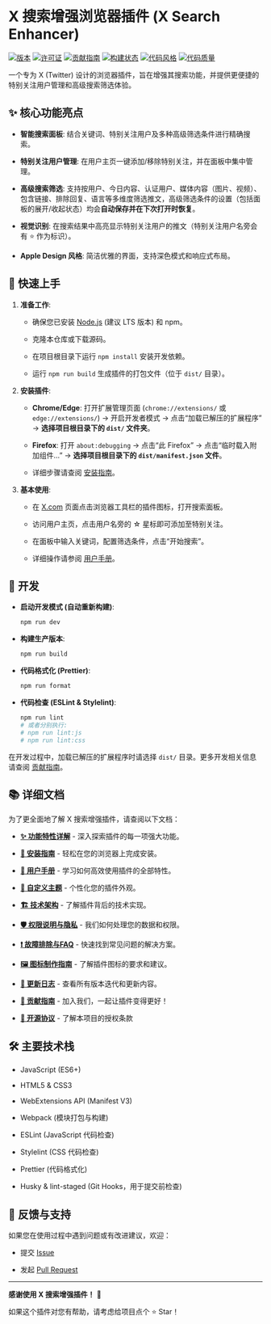 # X 搜索增强浏览器插件 (X Search Enhancer)

[![版本](https://img.shields.io/badge/version-1.3.0-blue)](docs/CHANGELOG.md)
[![许可证](https://img.shields.io/badge/license-GPL--3.0-green)](LICENSE.md)
[![贡献指南](https://img.shields.io/badge/PRs-welcome-brightgreen.svg)](docs/CONTRIBUTING_GUIDE.md)
[![构建状态](https://img.shields.io/badge/build-passing-brightgreen)](#)
[![代码风格](https://img.shields.io/badge/code%20style-prettier-ff69b4.svg)](https://prettier.io)
[![代码质量](https://img.shields.io/badge/linted%20with-eslint%20&%20stylelint-blueviolet.svg)](#)

一个专为 X (Twitter) 设计的浏览器插件，旨在增强其搜索功能，并提供更便捷的特别关注用户管理和高级搜索筛选体验。

## ✨ 核心功能亮点

- **智能搜索面板**: 结合关键词、特别关注用户及多种高级筛选条件进行精确搜索。

- **特别关注用户管理**: 在用户主页一键添加/移除特别关注，并在面板中集中管理。

- **高级搜索筛选**: 支持按用户、今日内容、认证用户、媒体内容（图片、视频）、包含链接、排除回复、语言等多维度筛选推文，高级筛选条件的设置（包括面板的展开/收起状态）均会**自动保存并在下次打开时恢复**。

- **视觉识别**: 在搜索结果中高亮显示特别关注用户的推文（特别关注用户名旁会有 ⭐️ 作为标识）。

- **Apple Design 风格**: 简洁优雅的界面，支持深色模式和响应式布局。

## 🚀 快速上手

1.  **准备工作**:

    - 确保您已安装 [Node.js](https://nodejs.org/) (建议 LTS 版本) 和 npm。

    - 克隆本仓库或下载源码。

    - 在项目根目录下运行 `npm install` 安装开发依赖。

    - 运行 `npm run build` 生成插件的打包文件（位于 `dist/` 目录）。

2.  **安装插件**:

    - **Chrome/Edge**: 打开扩展管理页面 (`chrome://extensions/` 或 `edge://extensions/`) -> 开启开发者模式 -> 点击“加载已解压的扩展程序” -> **选择项目根目录下的 `dist/` 文件夹**。

    - **Firefox**: 打开 `about:debugging` -> 点击“此 Firefox” -> 点击“临时载入附加组件…” -> **选择项目根目录下的 `dist/manifest.json` 文件**。

    - 详细步骤请查阅 [安装指南](docs/INSTALLATION_GUIDE.md)。

3.  **基本使用**:

    - 在 [X.com](https://x.com) 页面点击浏览器工具栏的插件图标，打开搜索面板。

    - 访问用户主页，点击用户名旁的 ☆ 星标即可添加至特别关注。

    - 在面板中输入关键词，配置筛选条件，点击“开始搜索”。

    - 详细操作请参阅 [用户手册](docs/USAGE_GUIDE.md)。

## 🔧 开发

- **启动开发模式 (自动重新构建)**:

  ```bash
  npm run dev
  ```

- **构建生产版本**:

  ```bash
  npm run build
  ```

- **代码格式化 (Prettier)**:

  ```bash
  npm run format
  ```

- **代码检查 (ESLint & Stylelint)**:
  ```bash
  npm run lint
  # 或者分别执行:
  # npm run lint:js
  # npm run lint:css
  ```

在开发过程中，加载已解压的扩展程序时请选择 `dist/` 目录。更多开发相关信息请查阅 [贡献指南](docs/CONTRIBUTING_GUIDE.md)。

## 📚 详细文档

为了更全面地了解 X 搜索增强插件，请查阅以下文档：

- **[✨ 功能特性详解](docs/FEATURES_DETAILED.md)** - 深入探索插件的每一项强大功能。

- **[🚀 安装指南](docs/INSTALLATION_GUIDE.md)** - 轻松在您的浏览器上完成安装。

- **[📖 用户手册](docs/USAGE_GUIDE.md)** - 学习如何高效使用插件的全部特性。

- **[🎨 自定义主题](docs/CUSTOMIZATION_GUIDE.md)** - 个性化您的插件外观。

- **[🏗️ 技术架构](docs/TECHNICAL_ARCHITECTURE.md)** - 了解插件背后的技术实现。

- **[🛡️ 权限说明与隐私](docs/PERMISSIONS_EXPLAINED.md)** - 我们如何处理您的数据和权限。

- **[❗ 故障排除与FAQ](docs/TROUBLESHOOTING.md)** - 快速找到常见问题的解决方案。

- **[🖼️ 图标制作指南](docs/ICONS_GUIDE.md)** - 了解插件图标的要求和建议。

- **[🔄 更新日志](docs/CHANGELOG.md)** - 查看所有版本迭代和更新内容。

- **[🤝 贡献指南](docs/CONTRIBUTING_GUIDE.md)** - 加入我们，一起让插件变得更好！

- **[📄 开源协议](LICENSE.md)** - 了解本项目的授权条款

## 🛠️ 主要技术栈

- JavaScript (ES6+)

- HTML5 & CSS3

- WebExtensions API (Manifest V3)

- Webpack (模块打包与构建)

- ESLint (JavaScript 代码检查)

- Stylelint (CSS 代码检查)

- Prettier (代码格式化)

- Husky & lint-staged (Git Hooks，用于提交前检查)

## 💬 反馈与支持

如果您在使用过程中遇到问题或有改进建议，欢迎：

- 提交 [Issue](../../issues)

- 发起 [Pull Request](../../pulls)

---

**感谢使用 X 搜索增强插件！** 🎉

如果这个插件对您有帮助，请考虑给项目点个 ⭐ Star！
